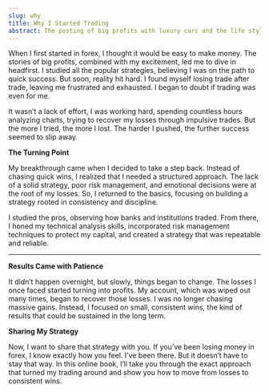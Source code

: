 ```yaml
---
slug: why
title: Why I Started Trading
abstract: The posting of big profits with luxury cars and the life style these gurus was selling..
---
```


When I first started in forex, I thought it would be easy to make money. The stories of big profits, combined with my excitement, led me to dive in headfirst. I studied all the popular strategies, believing I was on the path to quick success. But soon, reality hit hard. I found myself losing trade after trade, leaving me frustrated and exhausted. I began to doubt if trading was even for me.

It wasn’t a lack of effort, I was working hard, spending countless hours analyzing charts, trying to recover my losses through impulsive trades. But the more I tried, the more I lost. The harder I pushed, the further success seemed to slip away.

**The Turning Point**

My breakthrough came when I decided to take a step back. Instead of chasing quick wins, I realized that I needed a structured approach. The lack of a solid strategy, poor risk management, and emotional decisions were at the root of my losses. So, I returned to the basics, focusing on building a strategy rooted in consistency and discipline.

I studied the pros, observing how banks and institutions traded. From there, I honed my technical analysis skills, incorporated risk management techniques to protect my capital, and created a strategy that was repeatable and reliable.

---

**Results Came with Patience**

It didn’t happen overnight, but slowly, things began to change. The losses I once faced started turning into profits. My account, which was wiped out many times, began to recover those losses. I was no longer chasing massive gains. Instead, I focused on small, consistent wins, the kind of results that could be sustained in the long term.

**Sharing My Strategy**

Now, I want to share that strategy with you. If you’ve been losing money in forex, I know exactly how you feel. I’ve been there. But it doesn’t have to stay that way. In this online book, I’ll take you through the exact approach that turned my trading around and show you how to move from losses to consistent wins.


